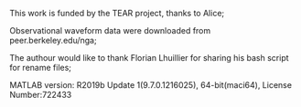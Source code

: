 This work is funded by the TEAR project, thanks to Alice;

Observational waveform data were downloaded from peer.berkeley.edu/nga;

The authour would like to thank Florian Lhuillier for sharing his bash script for rename files;

MATLAB version: R2019b Update 1(9.7.0.1216025), 64-bit(maci64), License Number:722433

